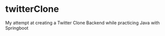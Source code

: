 # twitterClone
My attempt at creating a Twitter Clone Backend while practicing Java with Springboot
